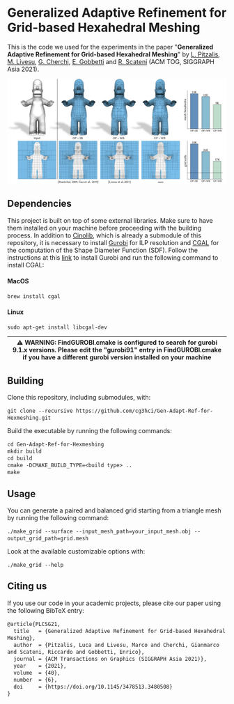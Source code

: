 # Generalized Adaptive Refinement for Grid-based Hexahedral Meshing

This is the code we used for the experiments in the paper "**Generalized Adaptive Refinement for Grid-based Hexahedral Meshing**" by [L. Pitzalis](https://pizza1994.github.io), [M. Livesu](http://pers.ge.imati.cnr.it/livesu/), [G. Cherchi](http://www.gianmarcocherchi.com), [E. Gobbetti](https://www.crs4.it/it/peopledetails/8/enrico-gobbetti/) and [R. Scateni](https://people.unica.it/riccardoscateni/) (ACM TOG, SIGGRAPH Asia 2021).

<p align="center"><img src="teaser_HD.png"></p>

## Dependencies
This project is built on top of some external libraries. Make sure to have them installed on your machine before proceeding with the building process. In addition to [Cinolib](https://github.com/mlivesu/cinolib.git), which is already a submodule of this repository, it is necessary to install [Gurobi](https://www.gurobi.com) for ILP resolution and [CGAL](https://www.cgal.org) for the computation of the Shape Diameter Function (SDF). Follow the instructions at this [link](https://www.gurobi.com/documentation/6.5/quickstart_linux/software_installation_guid.html) to install Gurobi and run the following command to install CGAL:
#### MacOS
```
brew install cgal
```
#### Linux
```
sudo apt-get install libcgal-dev
```
|:warning: WARNING: FindGUROBI.cmake is configured to search for gurobi 9.1.x versions. Please edit the "gurobi91" entry in FindGUROBI.cmake if you have a different gurobi version installed on your machine|
| --- |
## Building
Clone this repository, including submodules, with:
```
git clone --recursive https://github.com/cg3hci/Gen-Adapt-Ref-for-Hexmeshing.git
```
Build the executable by running the following commands:
```
cd Gen-Adapt-Ref-for-Hexmeshing 
mkdir build
cd build
cmake -DCMAKE_BUILD_TYPE=<build type> ..
make
```

## Usage

You can generate a paired and balanced grid starting from a triangle mesh by running the following command:
```
./make_grid --surface --input_mesh_path=your_input_mesh.obj --output_grid_path=grid.mesh
```
Look at the available customizable options with:
```
./make_grid --help
```

## Citing us
If you use our code in your academic projects, please cite our paper using the following BibTeX entry:
```
@article{PLCSG21,
  title   = {Generalized Adaptive Refinement for Grid-based Hexahedral Meshing},
  author  = {Pitzalis, Luca and Livesu, Marco and Cherchi, Gianmarco and Scateni, Riccardo and Gobbetti, Enrico},
  journal = {ACM Transactions on Graphics (SIGGRAPH Asia 2021)},
  year    = {2021},
  volume  = {40},
  number  = {6},
  doi     = {https://doi.org/10.1145/3478513.3480508}
}
```
